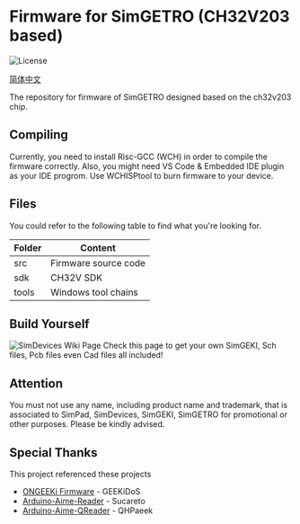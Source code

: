 # Firmware for SimGETRO (CH32V203 based)

![License](https://img.shields.io/github/license/SimDevices-Project/SimGEKI.svg)

[简体中文](./README_zh-hans.md)

The repository for firmware of SimGETRO designed based on the ch32v203 chip.

## Compiling

Currently, you need to install Risc-GCC (WCH) in order to compile the firmware correctly.
Also, you might need VS Code & Embedded IDE plugin as your IDE progrom.
Use WCHISPtool to burn firmware to your device.

## Files

You could refer to the following table to find what you're looking for.

| Folder | Content              |
| ------ | -------------------- |
| src    | Firmware source code |
| sdk    | CH32V SDK            |
| tools  | Windows tool chains  |

## Build Yourself

![SimDevices Wiki Page](https://sim.bysb.net/#/simgetro/diy/core_and_firmware/)
Check this page to get your own SimGEKI, Sch files, Pcb files even Cad files all included!

## Attention

You must not use any name, including product name and trademark, that is associated to SimPad, SimDevices, SimGEKI, SimGETRO for promotional or other purposes. Please be kindly advised.

## Special Thanks

This project referenced these projects

- [ONGEEKi Firmware](https://github.com/GEEKiDoS/ongeeki-firmware) - GEEKiDoS
- [Arduino-Aime-Reader](https://github.com/Sucareto/Arduino-Aime-Reader) - Sucareto
- [Arduino-Aime-QReader](https://github.com/QHPaeek/Arduino-Aime-QReader) - QHPaeek